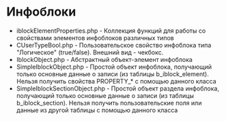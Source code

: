 <h1>Инфоблоки</h1>

<ul>
  <li>iblockElementProperties.php - Коллекция функций для работы со свойствами элементов инфоблоков различных типов</li>
  <li>CUserTypeBool.php - Пользовательское свойство инфоблока типа "Логическое" (true/false). Внешний вид - чекбокс.</li>
  <li>IblockObject.php - Абстрактный объект-элемент инфоблока</li>
  <li>SimpleIblockObject.php - Простой объект инфоблока, получающий только основные данные о записи (из таблицы b_iblock_element). Нельзя получить свойства PROPERTY_* с помощью данного класса</li>
  <li>SimpleIblockSectionObject.php - Простой объект раздела инфоблока, получающий только основные данные о записи (из таблицы b_iblock_section). Нельзя получить пользовательские поля или данные из другой таблицы с помощью данного класса</li>
</ul>